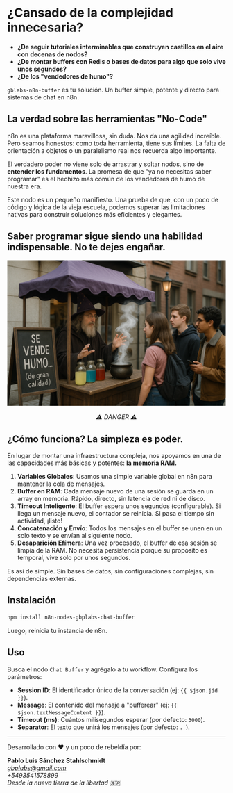 # ¿Cansado de la complejidad innecesaria?

- **¿De seguir tutoriales interminables que construyen castillos en el aire con decenas de nodos?**
- **¿De montar buffers con Redis o bases de datos para algo que solo vive unos segundos?**
- **¿De los "vendedores de humo"?**

`gblabs-n8n-buffer` es tu solución. Un buffer simple, potente y directo para sistemas de chat en n8n.

## La verdad sobre las herramientas "No-Code"

n8n es una plataforma maravillosa, sin duda. Nos da una agilidad increíble. Pero seamos honestos: como toda herramienta, tiene sus límites. La falta de orientación a objetos o un paralelismo real nos recuerda algo importante.

El verdadero poder no viene solo de arrastrar y soltar nodos, sino de **entender los fundamentos**. La promesa de que "ya no necesitas saber programar" es el hechizo más común de los vendedores de humo de nuestra era.

Este nodo es un pequeño manifiesto. Una prueba de que, con un poco de código y lógica de la vieja escuela, podemos superar las limitaciones nativas para construir soluciones más eficientes y elegantes.

## Saber programar sigue siendo una habilidad indispensable. No te dejes engañar.


![Smoke Seller](./smokeseller.png "Algunos te venden 'soluciones mágicas', nosotros te damos código que funciona.")
<div align="center">
  <em>⚠️ DANGER ⚠️</em>
</div>

## ¿Cómo funciona? La simpleza es poder.

En lugar de montar una infraestructura compleja, nos apoyamos en una de las capacidades más básicas y potentes: **la memoria RAM.**

1.  **Variables Globales**: Usamos una simple variable global en n8n para mantener la cola de mensajes.
2.  **Buffer en RAM**: Cada mensaje nuevo de una sesión se guarda en un array en memoria. Rápido, directo, sin latencia de red ni de disco.
3.  **Timeout Inteligente**: El buffer espera unos segundos (configurable). Si llega un mensaje nuevo, el contador se reinicia. Si pasa el tiempo sin actividad, ¡listo!
4.  **Concatenación y Envío**: Todos los mensajes en el buffer se unen en un solo texto y se envían al siguiente nodo.
5.  **Desaparición Efímera**: Una vez procesado, el buffer de esa sesión se limpia de la RAM. No necesita persistencia porque su propósito es temporal, vive solo por unos segundos.

Es así de simple. Sin bases de datos, sin configuraciones complejas, sin dependencias externas.

## Instalación

```bash
npm install n8n-nodes-gbplabs-chat-buffer
```
Luego, reinicia tu instancia de n8n.

## Uso

Busca el nodo `Chat Buffer` y agrégalo a tu workflow. Configura los parámetros:

-   **Session ID**: El identificador único de la conversación (ej: `{{ $json.jid }}`).
-   **Message**: El contenido del mensaje a "bufferear" (ej: `{{ $json.textMessageContent }}`).
-   **Timeout (ms)**: Cuántos milisegundos esperar (por defecto: `3000`).
-   **Separator**: El texto que unirá los mensajes (por defecto: `. `).

---

Desarrollado con ❤️ y un poco de rebeldía por:

**Pablo Luis Sánchez Stahlschmidt**  
*gbplabs@gmail.com*  
*+5493541578899*  
*Desde la nueva tierra de la libertad 🇦🇷*
